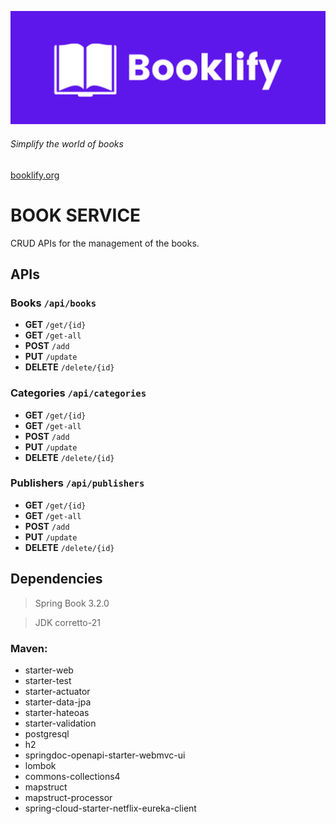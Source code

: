 ![logo](/img.png)

###### *Simplify the world of books*

[booklify.org](https://www.booklify.org/)

# BOOK SERVICE

CRUD APIs for the management of the books.

## APIs

### Books `/api/books`
- **GET** `/get/{id}`
- **GET** `/get-all`
- **POST** `/add`
- **PUT** `/update`
- **DELETE** `/delete/{id}`

### Categories `/api/categories`
- **GET** `/get/{id}`
- **GET** `/get-all`
- **POST** `/add`
- **PUT** `/update`
- **DELETE** `/delete/{id}`

### Publishers `/api/publishers`
- **GET** `/get/{id}`
- **GET** `/get-all`
- **POST** `/add`
- **PUT** `/update`
- **DELETE** `/delete/{id}`

## Dependencies

> Spring Book 3.2.0

> JDK corretto-21

### Maven:
- starter-web
- starter-test
- starter-actuator
- starter-data-jpa
- starter-hateoas
- starter-validation
- postgresql
- h2
- springdoc-openapi-starter-webmvc-ui
- lombok
- commons-collections4
- mapstruct
- mapstruct-processor
- spring-cloud-starter-netflix-eureka-client
